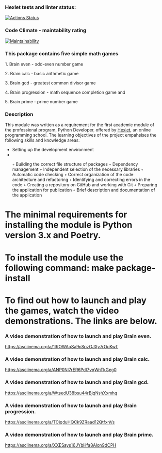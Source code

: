 ### Hexlet tests and linter status:
[![Actions Status](https://github.com/pavelgrebenkov/python-project-49/workflows/hexlet-check/badge.svg)](https://github.com/pavelgrebenkov/python-project-49/actions)

### Code Climate - maintability rating
[![Maintainability](https://api.codeclimate.com/v1/badges/10ae31a2ec2782864c89/maintainability)](https://codeclimate.com/github/pavelgrebenkov/python-project-49/maintainability)


### This package contains five simple math games
<p>1. Brain even - odd-even number game</p>
<p>2. Brain calc - basic arithmetic game</p>
<p>3. Brain gcd - greatest common divisor game</p>
<p>4. Brain progression - math sequence completion game and</p>
<p>5. Brain prime - prime number game</p>

### Description
<p>This module was written as a requirement for the first academic module of the professional program, Python Developer, offered by <a href="https://ru.hexlet.io/" >Hexlet</a>, an online programming school. The learning objectives
of the project empahsises the following skills and knowledge areas:<p>
<ul>
  
  <li>Setting up the development environment</li>
  <li></li>

◦ Building the correct file structure of packages
◦ Dependency management
◦ Independent selection of the necessary libraries
◦ Automatic code checking
◦ Correct organization of the code architecture and refactoring
◦ Identifying and correcting errors in the code
◦ Creating a repository on GitHub and working with Git
◦ Preparing the application for publication
◦ Brief description and documentation of the application
</ul>

# The minimal requirements for installing the module is Python version 3.x and Poetry. 

# To install the module use the following command: make package-install

# To find out how to launch and play the games, watch the video demonstrations. The links are below.  


### A video demonstration of how to launch and play Brain even.
https://asciinema.org/a/1lROWAoSa9nSpzOJXy7rOuKwT

### A video demonstration of how to launch and play Brain calc.
https://asciinema.org/a/ANP0NI7rER6PdI7vqWnTkGeg0

### A video demonstration of how to launch and play Brain gcd.
https://asciinema.org/a/WtsedU38bsu44rBjqNshXxmhq

### A video demonstration of how to launch and play Brain progression.
https://asciinema.org/a/TCiqduHQCk9ZRaad12QtfxnVs 

### A video demonstration of how to launch and play Brain prime.
https://asciinema.org/a/XXESays16JYbHfa8Alon9dCPH
